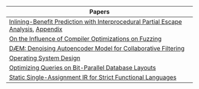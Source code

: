 |Papers|
| --- | 
| [Inlining-Benefit Prediction with Interprocedural Partial Escape Analysis](./papers/ipea_vmil.pdf), [Appendix](./papers/ipea_appendix.pdf) |
| [On the Influence of Compiler Optimizations on Fuzzing](./papers/fuzzing.pdf)|
| [DÆM: Denoising Autoencoder Model for Collaborative Filtering ](./papers/daem.pdf) | 
| [Operating System Design ](./papers/os.pdf)| 
| [Optimizing Queries on Bit-Parallel Database Layouts](./papers/asl.pdf)| 
| [Static Single-Assignment IR for Strict Functional Languages ](./papers/ba_thesis.pdf)| 
